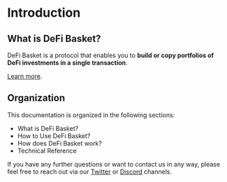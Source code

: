 # Introduction

## What is DeFi Basket?

DeFi Basket is a protocol that enables you to **build or copy portfolios of DeFi investments in a single transaction**.

[Learn more](broken-reference).

## Organization

This documentation is organized in the following sections:&#x20;

* What is DeFi Basket?
* How to Use DeFi Basket?
* How does DeFi Basket work?
* Technical Reference

If you have any further questions or want to contact us in any way, please feel free to reach out via our [Twitter](https://twitter.com/DeFiBasketLabs) or [Discord](https://discord.gg/5AVTGwkCEs) channels.
